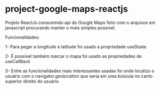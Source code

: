 # project-google-maps-reactjs

Projeto ReactJs consumindo api do Google Maps 
feito com o arquivos em javascript procurando manter o mais simples possivel.

Funcionalidades:

1- Para pegar a longitude e latitude foi usado a propriedade useStade.

2- É possivel também marcar o mapa foi usado as propriedades de useCallBack

3- Entre as funcionalidades mais interessantes usadas foi onde localizo o usuário com o navigator.geolocation que seria em uma bússula no canto superior direito do usuário
